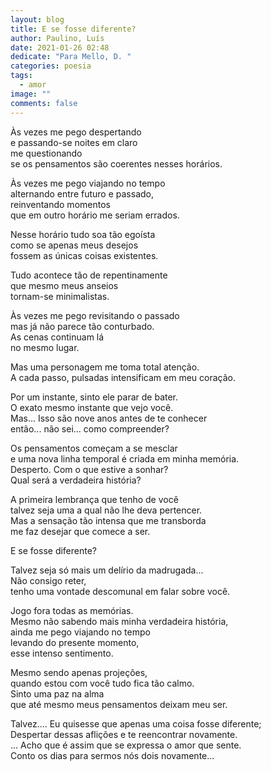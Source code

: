 ```yaml
---
layout: blog
title: E se fosse diferente?
author: Paulino, Luís
date: 2021-01-26 02:48
dedicate: "Para Mello, D. "
categories: poesia
tags:
  - amor
image: ""
comments: false
---
```

Às vezes me pego despertando\
e passando-se noites em claro\
me questionando\
se os pensamentos são coerentes nesses horários.


Às vezes me pego viajando no tempo\
alternando entre futuro e passado,\
reinventando momentos\
que em outro horário me seriam errados.


Nesse horário tudo soa tão egoísta\
como se apenas meus desejos\
fossem as únicas coisas existentes.


Tudo acontece tão de repentinamente\
que mesmo meus anseios\
tornam-se minimalistas.


Às vezes me pego revisitando o passado\
mas já não parece tão conturbado.\
As cenas continuam lá\
no mesmo lugar.


Mas uma personagem me toma total atenção.\
A cada passo, pulsadas intensificam em meu coração.


Por um instante, sinto ele parar de bater.\
O exato mesmo instante que vejo você.\
Mas... Isso são nove anos antes de te conhecer\
então... não sei... como compreender?


Os pensamentos começam a se mesclar\
e uma nova linha temporal é criada em minha memória.\
Desperto. Com o que estive a sonhar?\
Qual será a verdadeira história?


A primeira lembrança que tenho de você\
talvez seja uma a qual não lhe deva pertencer.\
Mas a sensação tão intensa que me transborda\
me faz desejar que comece a ser.


E se fosse diferente?


Talvez seja só mais um delírio da madrugada...\
Não consigo reter,\
tenho uma vontade descomunal
em falar sobre você.


Jogo fora todas as memórias.\
Mesmo não sabendo mais minha verdadeira história,\
ainda me pego viajando no tempo\
levando do presente momento,\
esse intenso sentimento.


Mesmo sendo apenas projeções,\
quando estou com você tudo fica tão calmo.\
Sinto uma paz na alma\
que até mesmo meus pensamentos deixam meu ser.


Talvez.... Eu quisesse que apenas uma coisa fosse diferente;\
Despertar dessas aflições e te reencontrar novamente.\
... Acho que é assim que se expressa o amor que sente.\
Conto os dias para sermos nós dois novamente...